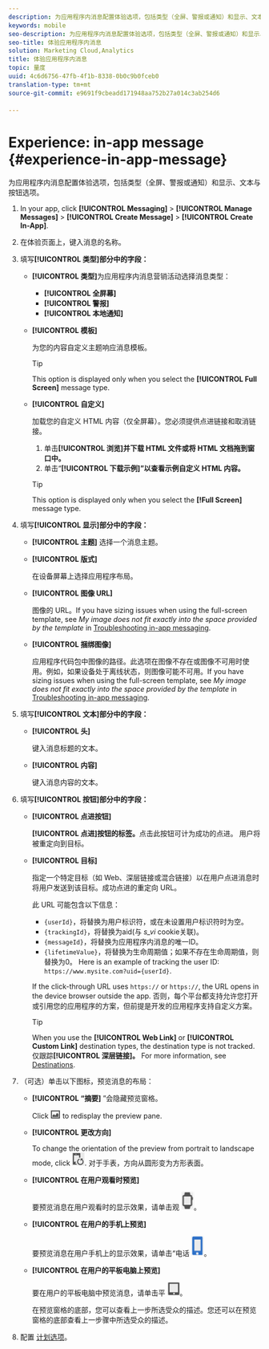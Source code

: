 ```yaml
---
description: 为应用程序内消息配置体验选项，包括类型（全屏、警报或通知）和显示、文本与按钮选项。
keywords: mobile
seo-description: 为应用程序内消息配置体验选项，包括类型（全屏、警报或通知）和显示、文本与按钮选项。
seo-title: 体验应用程序内消息
solution: Marketing Cloud,Analytics
title: 体验应用程序内消息
topic: 量度
uuid: 4c6d6756-47fb-4f1b-8338-0b0c9b0fceb0
translation-type: tm+mt
source-git-commit: e9691f9cbeadd171948aa752b27a014c3ab254d6

---
```



# Experience: in-app message {#experience-in-app-message}

为应用程序内消息配置体验选项，包括类型（全屏、警报或通知）和显示、文本与按钮选项。

1. In your app, click **[!UICONTROL Messaging]** &gt; **[!UICONTROL Manage Messages]** &gt; **[!UICONTROL Create Message]** &gt; **[!UICONTROL Create In-App]**.
1. 在体验页面上，键入消息的名称。
1. 填写&#x200B;**[!UICONTROL 类型]部分中的字段：**

   * **[!UICONTROL 类型]**&#x200B;为应用程序内消息营销活动选择消息类型：

      * **[!UICONTROL 全屏幕]**
      * **[!UICONTROL 警报]**
      * **[!UICONTROL 本地通知]**
   * **[!UICONTROL 模板]**

      为您的内容自定义主题响应消息模板。

      >[!TIP]
      >
      >This option is displayed only when you select the **[!UICONTROL Full Screen]** message type.

   * **[!UICONTROL 自定义]**

      加载您的自定义 HTML 内容（仅全屏幕）。您必须提供点进链接和取消链接。

      1. 单击&#x200B;**[!UICONTROL 浏览]并下载 HTML 文件或将 HTML 文档拖到窗口中。**
      1. 单击“**[!UICONTROL 下载示例]”以查看示例自定义 HTML 内容。**
      >[!TIP]
      >
      >This option is displayed only when you select the **[!Full Screen]** message type.



1. 填写&#x200B;**[!UICONTROL 显示]部分中的字段：**

   * **[!UICONTROL 主题]**
   选择一个消息主题。

   * **[!UICONTROL 版式]**

      在设备屏幕上选择应用程序布局。

   * **[!UICONTROL 图像 URL]**

      图像的 URL。If you have sizing issues when using the full-screen template, see *My image does not fit exactly into the space provided by the template* in [Troubleshooting in-app messaging](/help/using/in-app-messaging/t-in-app-message/in-apps-ts.md).

   * **[!UICONTROL 捆绑图像]**

      应用程序代码包中图像的路径。此选项在图像不存在或图像不可用时使用。例如，如果设备处于离线状态，则图像可能不可用。If you have sizing issues when using the full-screen template, see *My image does not fit exactly into the space provided by the template* in [Troubleshooting in-app messaging](/help/using/in-app-messaging/t-in-app-message/in-apps-ts.md).


1. 填写&#x200B;**[!UICONTROL 文本]部分中的字段：**

   * **[!UICONTROL 头]**

      键入消息标题的文本。

   * **[!UICONTROL 内容]**

      键入消息内容的文本。

1. 填写&#x200B;**[!UICONTROL 按钮]部分中的字段：**

   * **[!UICONTROL 点进按钮]**

      **[!UICONTROL 点进]按钮的标签。**&#x200B;点击此按钮可计为成功的点进。 用户将被重定向到目标。

   * **[!UICONTROL 目标]**

      指定一个特定目标（如 Web、深层链接或混合链接）以在用户点进消息时将用户发送到该目标。成功点进的重定向 URL。

      此 URL 可能包含以下信息：

      * `{userId}`，将替换为用户标识符，或在未设置用户标识符时为空。
      * `{trackingId}`，将替换为aid(与 *s_vi* cookie关联)。
      * `{messageId}`，将替换为应用程序内消息的唯一ID。
      * `{lifetimeValue}`，将替换为生命周期值；如果不存在生命周期值，则替换为0。
      Here is an example of tracking the user ID: `https://www.mysite.com?uid={userId}`.

      If the click-through URL uses `https://` or `https://`, the URL opens in the device browser outside the app. 否则，每个平台都支持允许您打开或引用您的应用程序的方案，但前提是开发的应用程序支持自定义方案。

      >[!TIP]
      >
      >When you use the **[!UICONTROL Web Link]** or **[!UICONTROL Custom Link]** destination types, the destination type is not tracked. 仅跟踪&#x200B;**[!UICONTROL 深层链接]。** For more information, see [Destinations](/help/using/acquisition-main/c-create-destinations.md).


1. （可选）单击以下图标，预览消息的布局：

   * **[!UICONTROL “摘要]** ”会隐藏预览窗格。

      Click ![preview](assets/icon_preview.png) to redisplay the preview pane.

   * **[!UICONTROL 更改方向]**

      To change the orientation of the preview from portrait to landscape mode, click ![orientation](assets/icon_orientation.png). 对于手表，方向从圆形变为方形表面。

   * **[!UICONTROL 在用户观看时预览]**

      要预览消息在用户观看时的显示效果，请单击观 ![看图标](assets/icon_watch.png)。

   * **[!UICONTROL 在用户的手机上预览]**

      要预览消息在用户手机上的显示效果，请单击“电话 ![”图标](assets/icon_phone.png)。

   * **[!UICONTROL 在用户的平板电脑上预览]**

      要在用户的平板电脑中预览消息，请单击平 ![板电脑图标](assets/icon_tablet.png)。

      在预览窗格的底部，您可以查看上一步所选受众的描述。您还可以在预览窗格的底部查看上一步骤中所选受众的描述。

1. 配置 [计划选项](/help/using/in-app-messaging/t-in-app-message/c-schedule-in-app-message.md)。
